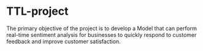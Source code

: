 # TTL-project
The primary objective of the project is to develop a Model that can perform real-time sentiment analysis for businesses to quickly respond to customer feedback and improve customer satisfaction. 
